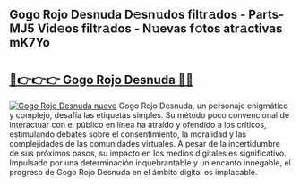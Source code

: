 ## Gogo Rojo Desnuda D𝚎sn𝚞dos filtr𝚊dos - Parts-MJ5 Vid𝚎os filtr𝚊dos - N𝚞evas f𝚘tos atr𝚊ctivas mK7Yo

# <h2><a href="http://mbc7o1.tromn.icu/?c=Gogo+Rojo+Desnuda">🔗👉👉👉 Gogo Rojo Desnuda 🔗🔗</a></h2>

[![Gogo Rojo Desnuda nuevo](https://i.imgur.com/pEAQMta.gif)](http://mbc7o1.tromn.icu/?c=Gogo+Rojo+Desnuda)
Gogo Rojo Desnuda, un personaje enigmático y complejo, desafía las etiquetas simples. Su método poco convencional de interactuar con el público en línea ha atraído y ofendido a los críticos, estimulando debates sobre el consentimiento, la moralidad y las complejidades de las comunidades virtuales. A pesar de la incertidumbre de sus próximos pasos, su impacto en los medios digitales es significativo. Impulsado por una determinación inquebrantable y un encanto innegable, el progreso de Gogo Rojo Desnuda en el ámbito digital es implacable.
